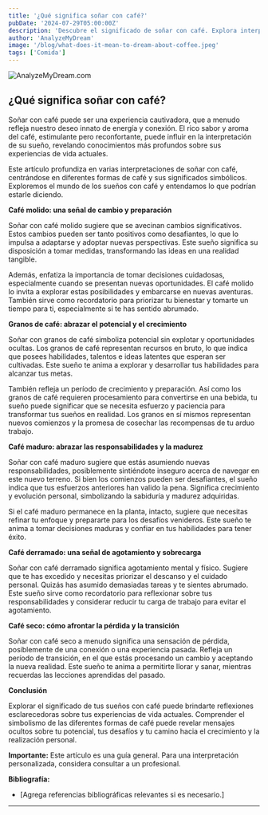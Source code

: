 ```yaml
---
title: '¿Qué significa soñar con café?'
pubDate: '2024-07-29T05:00:00Z'
description: 'Descubre el significado de soñar con café. Explora interpretaciones relacionadas con café molido, café en grano, café maduro y más.'
author: 'AnalyzeMyDream'
image: '/blog/what-does-it-mean-to-dream-about-coffee.jpeg'
tags: ['Comida']
---
```


![AnalyzeMyDream.com](/blog/what-does-it-mean-to-dream-about-coffee.jpeg)

## ¿Qué significa soñar con café?

Soñar con café puede ser una experiencia cautivadora, que a menudo refleja nuestro deseo innato de energía y conexión. El rico sabor y aroma del café, estimulante pero reconfortante, puede influir en la interpretación de su sueño, revelando conocimientos más profundos sobre sus experiencias de vida actuales.

Este artículo profundiza en varias interpretaciones de soñar con café, centrándose en diferentes formas de café y sus significados simbólicos. Exploremos el mundo de los sueños con café y entendamos lo que podrían estarle diciendo. 

**Café molido: una señal de cambio y preparación**

Soñar con café molido sugiere que se avecinan cambios significativos. Estos cambios pueden ser tanto positivos como desafiantes, lo que lo impulsa a adaptarse y adoptar nuevas perspectivas. Este sueño significa su disposición a tomar medidas, transformando las ideas en una realidad tangible. 

Además, enfatiza la importancia de tomar decisiones cuidadosas, especialmente cuando se presentan nuevas oportunidades. El café molido lo invita a explorar estas posibilidades y embarcarse en nuevas aventuras. También sirve como recordatorio para priorizar tu bienestar y tomarte un tiempo para ti, especialmente si te has sentido abrumado.

**Granos de café: abrazar el potencial y el crecimiento**

Soñar con granos de café simboliza potencial sin explotar y oportunidades ocultas. Los granos de café representan recursos en bruto, lo que indica que posees habilidades, talentos e ideas latentes que esperan ser cultivadas. Este sueño te anima a explorar y desarrollar tus habilidades para alcanzar tus metas.

También refleja un período de crecimiento y preparación. Así como los granos de café requieren procesamiento para convertirse en una bebida, tu sueño puede significar que se necesita esfuerzo y paciencia para transformar tus sueños en realidad. Los granos en sí mismos representan nuevos comienzos y la promesa de cosechar las recompensas de tu arduo trabajo.

**Café maduro: abrazar las responsabilidades y la madurez**

Soñar con café maduro sugiere que estás asumiendo nuevas responsabilidades, posiblemente sintiéndote inseguro acerca de navegar en este nuevo terreno. Si bien los comienzos pueden ser desafiantes, el sueño indica que tus esfuerzos anteriores han valido la pena. Significa crecimiento y evolución personal, simbolizando la sabiduría y madurez adquiridas.

Si el café maduro permanece en la planta, intacto, sugiere que necesitas refinar tu enfoque y prepararte para los desafíos venideros. Este sueño te anima a tomar decisiones maduras y confiar en tus habilidades para tener éxito.

**Café derramado: una señal de agotamiento y sobrecarga**

Soñar con café derramado significa agotamiento mental y físico. Sugiere que te has excedido y necesitas priorizar el descanso y el cuidado personal. Quizás has asumido demasiadas tareas y te sientes abrumado. Este sueño sirve como recordatorio para reflexionar sobre tus responsabilidades y considerar reducir tu carga de trabajo para evitar el agotamiento. 

**Café seco: cómo afrontar la pérdida y la transición**

Soñar con café seco a menudo significa una sensación de pérdida, posiblemente de una conexión o una experiencia pasada. Refleja un período de transición, en el que estás procesando un cambio y aceptando la nueva realidad. Este sueño te anima a permitirte llorar y sanar, mientras recuerdas las lecciones aprendidas del pasado.

**Conclusión**

Explorar el significado de tus sueños con café puede brindarte reflexiones esclarecedoras sobre tus experiencias de vida actuales. Comprender el simbolismo de las diferentes formas de café puede revelar mensajes ocultos sobre tu potencial, tus desafíos y tu camino hacia el crecimiento y la realización personal.

**Importante:** Este artículo es una guía general. Para una interpretación personalizada, considera consultar a un profesional.

**Bibliografía:**

* [Agrega referencias bibliográficas relevantes si es necesario.] 
---